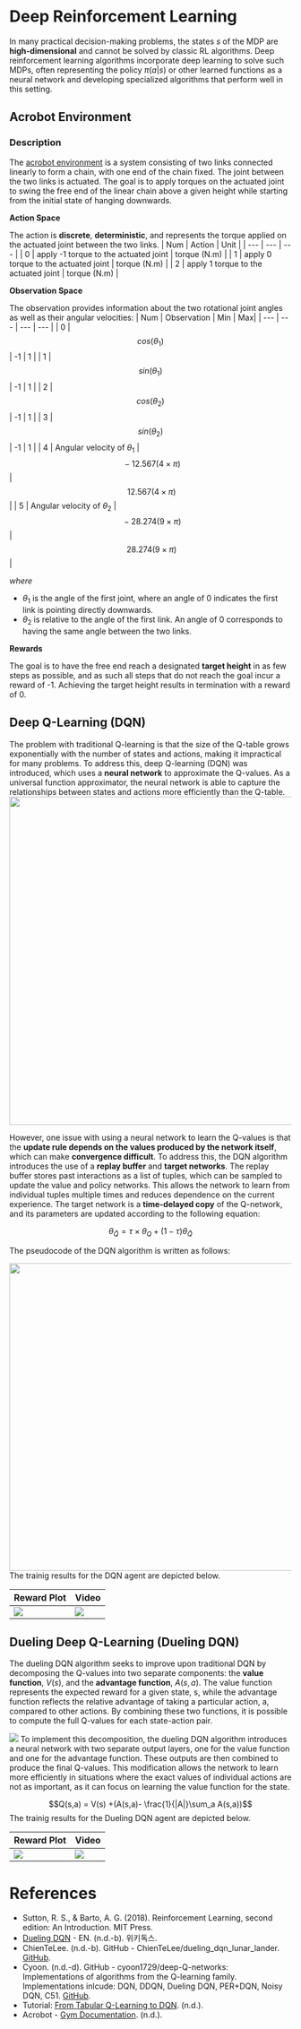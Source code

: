 # Deep Reinforcement Learning
In many practical decision-making problems, the states $s$ of the MDP are **high-dimensional** and cannot be solved by classic RL algorithms. Deep reinforcement learning algorithms incorporate deep learning to solve such MDPs, often representing the policy $\pi(a|s)$ or other learned functions as a neural network and developing specialized algorithms that perform well in this setting.
## Acrobot Environment
### Description
The [acrobot environment](https://www.gymlibrary.dev/environments/classic_control/acrobot/) is a system consisting of two links connected linearly to form a chain, with one end of the chain fixed. The joint between the two links is actuated. The goal is to apply torques on the actuated joint to swing the free end of the linear chain above a given height while starting from the initial state of hanging downwards.

**Action Space**

The action is **discrete**, **deterministic**, and represents the torque applied on the actuated joint between the two links.
| Num | Action | Unit |
| --- | --- | --- |
| 0 | apply -1 torque to the actuated joint | torque (N.m) |
| 1 | apply 0 torque to the actuated joint | torque (N.m) |
| 2 | apply 1 torque to the actuated joint | torque (N.m) |

**Observation Space**

The observation provides information about the two rotational joint angles as well as their angular velocities:
| Num | Observation | Min | Max|
| --- | --- | --- | --- |
| 0 | $$cos(\theta_1)$$ | -1 | 1 |
| 1 | $$sin(\theta_1)$$ | -1 | 1 |
| 2 | $$cos(\theta_2)$$ | -1 | 1 |
| 3 | $$sin(\theta_2)$$ | -1 | 1 |
| 4 | Angular velocity of $\theta_1$ | $$~ -12.567(4 \times \pi)$$ | $$~ 12.567(4 \times \pi)$$ |
| 5 | Angular velocity of $\theta_2$ | $$~ -28.274 (9 \times \pi)$$ | $$~ 28.274 (9 \times \pi)$$ |

_where_
* $\theta_1$ is the angle of the first joint, where an angle of 0 indicates the first link is pointing directly downwards.
* $\theta_2$ is relative to the angle of the first link. An angle of 0 corresponds to having the same angle between the two links.

**Rewards**

The goal is to have the free end reach a designated **target height** in as few steps as possible, and as such all steps that do not reach the goal incur a reward of -1. Achieving the target height results in termination with a reward of 0.
## Deep Q-Learning (DQN)
The problem with traditional Q-learning is that the size of the Q-table grows exponentially with the number of states and actions, making it impractical for many problems. To address this, deep Q-learning (DQN) was introduced, which uses a **neural network** to approximate the Q-values. As a universal function approximator, the neural network is able to capture the relationships between states and actions more efficiently than the Q-table.
<img src="/readme_images/DQL.png" width="1293" height="586">

However, one issue with using a neural network to learn the Q-values is that the **update rule depends on the values produced by the network itself**, which can make **convergence difficult**. To address this, the DQN algorithm introduces the use of a **replay buffer** and **target networks**. The replay buffer stores past interactions as a list of tuples, which can be sampled to update the value and policy networks. This allows the network to learn from individual tuples multiple times and reduces dependence on the current experience. The target network is a **time-delayed copy** of the Q-network, and its parameters are updated according to the following equation:

$$\theta_\hat{Q} = \tau \times \theta_Q + (1-\tau)\theta_\hat{Q}$$

The pseudocode of the DQN algorithm is written as follows:

<img src="/readme_images/DQN_pseudocode.png" width="549" height="549">
The trainig results for the DQN agent are depicted below.

| Reward Plot | Video |
| --- | --- |
| <img src="/readme_images/DQN_r.png"> | <img src="/readme_images/DQN.gif"> |
## Dueling Deep Q-Learning (Dueling DQN)
The dueling DQN algorithm seeks to improve upon traditional DQN by decomposing the Q-values into two separate components: the **value function**, $V(s)$, and the **advantage function**, $A(s,a)$. The value function represents the expected reward for a given state, s, while the advantage function reflects the relative advantage of taking a particular action, a, compared to other actions. By combining these two functions, it is possible to compute the full Q-values for each state-action pair.

<img src="/readme_images/Duel_arch.png">
To implement this decomposition, the dueling DQN algorithm introduces a neural network with two separate output layers, one for the value function and one for the advantage function. These outputs are then combined to produce the final Q-values. This modification allows the network to learn more efficiently in situations where the exact values of individual actions are not as important, as it can focus on learning the value function for the state.

$$Q(s,a) = V(s) +(A(s,a)- \frac{1}{|A|}\sum_a A(s,a))$$
The trainig results for the Dueling DQN agent are depicted below.

| Reward Plot | Video |
| --- | --- |
| <img src="/readme_images/Duel_r.png"> | <img src="/readme_images/Dueling-DQN.gif"> |
# References
* Sutton, R. S., & Barto, A. G. (2018). Reinforcement Learning, second edition: An Introduction. MIT Press.
* [Dueling DQN](https://wikidocs.net/174647) - EN. (n.d.-b). 위키독스.
* ChienTeLee. (n.d.-b). GitHub - ChienTeLee/dueling_dqn_lunar_lander. [GitHub](https://github.com/ChienTeLee/dueling_dqn_lunar_lander).
* Cyoon. (n.d.-d). GitHub - cyoon1729/deep-Q-networks: Implementations of algorithms from the Q-learning family. Implementations inlcude: DQN, DDQN, Dueling DQN, PER+DQN, Noisy DQN, C51. [GitHub](https://github.com/cyoon1729/deep-Q-networks).
* Tutorial: [From Tabular Q-Learning to DQN](https://araffin.github.io/slides/dqn-tutorial/). (n.d.).
* Acrobot - [Gym Documentation](https://www.gymlibrary.dev/environments/classic_control/acrobot/). (n.d.).
